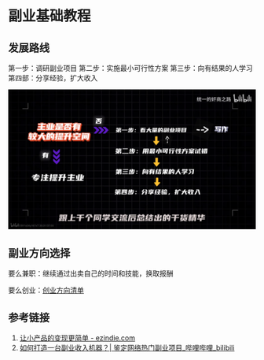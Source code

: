 # 副业基础教程

## 发展路线


第一步：调研副业项目
第二步：实施最小可行性方案
第三步：向有结果的人学习
第四部：分享经验，扩大收入

![](resources/images/2980d86f9b0fbf2c4976e55fee51592.jpg)

## 副业方向选择

要么兼职：继续通过出卖自己的时间和技能，换取报酬

要么创业：[创业方向清单](work/career/second-job/business/创业方向清单.md)

## 参考链接

1. [让小产品的变现更简单 - ezindie.com](https://www.ezindie.com/)
2. [如何打造一台副业收入机器？| 鉴定网络热门副业项目\_哔哩哔哩\_bilibili](https://www.bilibili.com/video/BV1e34y167xT/)